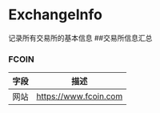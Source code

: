 # ExchangeInfo
记录所有交易所的基本信息
##交易所信息汇总
### FCOIN
|字段|描述|
|------ |------|
|网站|https://www.fcoin.com|
